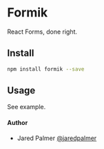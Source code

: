 # Formik

React Forms, done right.

## Install

```bash
npm install formik --save
```

## Usage

See example.

#### Author
- Jared Palmer [@jaredpalmer](https://twitter.com/jaredpalmer)